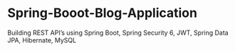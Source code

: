 # Spring-Booot-Blog-Application
Building REST API’s using Spring Boot, Spring Security 6, JWT, Spring Data JPA, Hibernate, MySQL
